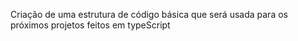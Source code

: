 Criação de uma estrutura de código básica que será usada para os próximos projetos feitos em typeScript